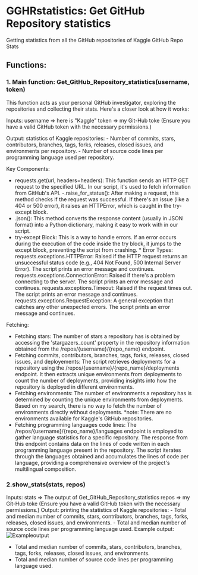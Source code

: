 # GGHRstatistics: Get GitHub Repository statistics
Getting statistics from all the GitHub repositories of Kaggle
GitHub Repo Stats

## Functions:
### 1. Main function: Get_GitHub_Repository_statistics(username, token)
 This function acts as your personal GitHub investigator, exploring the repositories and collecting their stats. Here's a closer look at how it works:

 Inputs:
        username => here is "Kaggle"
        token => my Git-Hub toke (Ensure you have a valid GitHub token with the necessary permissions.)

 Output:
       statistics of Kaggle repositories:
           - Number of commits, stars, contributors, branches, tags, forks, releases, closed issues, and environments per repository.
           - Number of source code lines per programming language used per repository.

Key Components:
- requests.get(url, headers=headers): This function sends an HTTP GET request to the specified URL. In our script, it's used to fetch information from GitHub's API.
-.raise_for_status(): After making a request, this method checks if the request was successful. If there's an issue (like a 404 or 500 error), it raises an HTTPError, which is caught in the try-except block.
- .json(): This method converts the response content (usually in JSON format) into a Python dictionary, making it easy to work with in our script.
- try-except Block: This is a way to handle errors. If an error occurs during the execution of the code inside the try block, it jumps to the except block, preventing the script from crashing.
                 * Error Types:
                   requests.exceptions.HTTPError: Raised if the HTTP request returns an unsuccessful status code (e.g., 404 Not Found, 500 Internal Server Error). The script prints an error message and continues.
                   requests.exceptions.ConnectionError: Raised if there's a problem connecting to the server. The script prints an error message and continues.
                   requests.exceptions.Timeout: Raised if the request times out. The script prints an error message and continues.
                   requests.exceptions.RequestException: A general exception that catches any other unexpected errors. The script prints an error message and continues.


Fetching:
- Fetching stars:
  The number of stars a repository has is obtained by accessing the 'stargazers_count' property in the repository information obtained from the /repos/{username}/{repo_name} endpoint.
- Fetching commits, contributors, branches, tags, forks, releases, closed issues, and deployements:
  The script retrieves deployments for a repository using the /repos/{username}/{repo_name}/deployments endpoint. It then extracts unique environments from deployments to count the number of deployments, providing insights into how the repository is deployed in different environments.
- Fetching environments:
  The number of environments a repository has is determined by counting the unique environments from deployments. Based on my search, there is no way to fetch the number of environments directly without deployments.
  *note: There are no environments available for Kaggle's GitHub repositories.
- Fetching programming languages code lines:
  The /repos/{username}/{repo_name}/languages endpoint is employed to gather language statistics for a specific repository.
  The response from this endpoint contains data on the lines of code written in each programming language present in the repository.
  The script iterates through the languages obtained and accumulates the lines of code per language, providing a comprehensive overview of the project's multilingual composition.


### 2.show_stats(stats, repos)
 Inputs:
        stats => The output of Get_GitHub_Repository_statistics
        repos => my Git-Hub toke (Ensure you have a valid GitHub token with the necessary permissions.)
 Output:
       printing the statistics of Kaggle repositories:
           - Total and median number of commits, stars, contributors, branches, tags, forks, releases, closed issues, and environments.
           - Total and median number of source code lines per programming language used.
Example output:
![Exampleoutput](https://github.com/nazgol-nikravesh/GGHRstatistics/assets/93579818/4503fd12-1f5e-4010-8d1c-852067d85300)



- Total and median number of commits, stars, contributors, branches, tags, forks, releases, closed issues, and environments.
- Total and median number of source code lines per programming language used.
